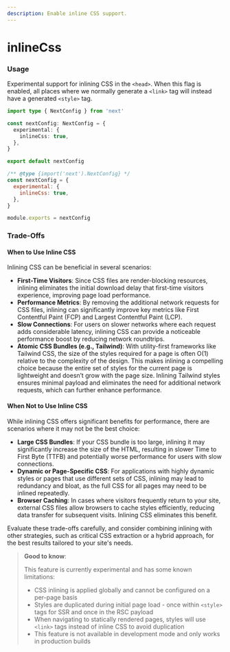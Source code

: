 ```yaml
---
description: Enable inline CSS support.
---
```


# inlineCss

### Usage

Experimental support for inlining CSS in the `<head>`. When this flag is enabled, all places where we normally generate a `<link>` tag will instead have a generated `<style>` tag.

```ts
import type { NextConfig } from 'next'

const nextConfig: NextConfig = {
  experimental: {
    inlineCss: true,
  },
}

export default nextConfig
```

```js
/** @type {import('next').NextConfig} */
const nextConfig = {
  experimental: {
    inlineCss: true,
  },
}

module.exports = nextConfig
```

### Trade-Offs

#### When to Use Inline CSS

Inlining CSS can be beneficial in several scenarios:

* **First-Time Visitors**: Since CSS files are render-blocking resources, inlining eliminates the initial download delay that first-time visitors experience, improving page load performance.
* **Performance Metrics**: By removing the additional network requests for CSS files, inlining can significantly improve key metrics like First Contentful Paint (FCP) and Largest Contentful Paint (LCP).
* **Slow Connections**: For users on slower networks where each request adds considerable latency, inlining CSS can provide a noticeable performance boost by reducing network roundtrips.
* **Atomic CSS Bundles (e.g., Tailwind)**: With utility-first frameworks like Tailwind CSS, the size of the styles required for a page is often O(1) relative to the complexity of the design. This makes inlining a compelling choice because the entire set of styles for the current page is lightweight and doesn’t grow with the page size. Inlining Tailwind styles ensures minimal payload and eliminates the need for additional network requests, which can further enhance performance.

#### When Not to Use Inline CSS

While inlining CSS offers significant benefits for performance, there are scenarios where it may not be the best choice:

* **Large CSS Bundles**: If your CSS bundle is too large, inlining it may significantly increase the size of the HTML, resulting in slower Time to First Byte (TTFB) and potentially worse performance for users with slow connections.
* **Dynamic or Page-Specific CSS**: For applications with highly dynamic styles or pages that use different sets of CSS, inlining may lead to redundancy and bloat, as the full CSS for all pages may need to be inlined repeatedly.
* **Browser Caching**: In cases where visitors frequently return to your site, external CSS files allow browsers to cache styles efficiently, reducing data transfer for subsequent visits. Inlining CSS eliminates this benefit.

Evaluate these trade-offs carefully, and consider combining inlining with other strategies, such as critical CSS extraction or a hybrid approach, for the best results tailored to your site's needs.

> **Good to know**:
>
> This feature is currently experimental and has some known limitations:
>
> * CSS inlining is applied globally and cannot be configured on a per-page basis
> * Styles are duplicated during initial page load - once within `<style>` tags for SSR and once in the RSC payload
> * When navigating to statically rendered pages, styles will use `<link>` tags instead of inline CSS to avoid duplication
> * This feature is not available in development mode and only works in production builds
